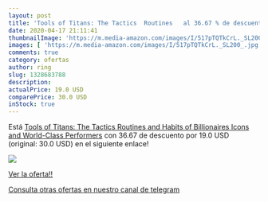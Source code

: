 ```yaml
---
layout: post
title: 'Tools of Titans: The Tactics  Routines   al 36.67 % de descuento'
date: 2020-04-17 21:11:41
thumbnailImage: 'https://m.media-amazon.com/images/I/517pTQTkCrL._SL200_.jpg'
images: [ 'https://m.media-amazon.com/images/I/517pTQTkCrL._SL200_.jpg' ]
comments: true
category: ofertas
author: ring
slug: 1328683788
description:
actualPrice: 19.0 USD
comparePrice: 30.0 USD
inStock: true
---
```


Está [Tools of Titans: The Tactics  Routines  and Habits of Billionaires  Icons  and World-Class Performers](https://www.amazon.com/dp/1328683788/?tag=redken08-20) con 36.67 de descuento por 19.0 USD (original: 30.0 USD) en el siguiente enlace!

[![](https://m.media-amazon.com/images/I/517pTQTkCrL._SL200_.jpg)](https://www.amazon.com/dp/1328683788/?tag=redken08-20)

[Ver la oferta!!](https://www.amazon.com/dp/1328683788/?tag=redken08-20)

[Consulta otras ofertas en nuestro canal de telegram](https://t.me/s/ofertas25)
